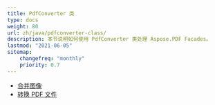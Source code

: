 ```yaml
---
title: PdfConverter 类
type: docs
weight: 80
url: zh/java/pdfconverter-class/
description: 本节说明如何使用 PdfConverter 类处理 Aspose.PDF Facades。
lastmod: "2021-06-05"
sitemap:
    changefreq: "monthly"
    priority: 0.7
---
```


- [合并图像](/pdf/java/merge-images/)
- [转换 PDF 文件](/pdf/java/convert-pdf-file/)
